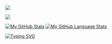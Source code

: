 <p align="left">
<a href="https://www.linkedin.com/in/alessandro-bresciani-35763610/">
    <img src="https://img.shields.io/badge/-alessandro%20bresciani-blue?style=for-the-badge&logo=Linkedin&logoColor=00AEFF&labelColor=black&color=black">
</a>
</p>

<p align="left">
    <a href="https://keys.openpgp.org/search?q=cyberroute@proton.me">
        <img src="https://img.shields.io/badge/PGP-Public%20Key-blue?style=for-the-badge&logo=gnupg&logoColor=white&labelColor=black">
    </a>
</p>

[![My GitHub Stats](https://github-readme-stats.vercel.app/api/?username=CyberRoute&count_private=true&theme=tokyonight&showicons=true)]()
[![My GitHub Language Stats](https://github-readme-stats.vercel.app/api/top-langs/?username=CyberRoute&langs_count=5&theme=tokyonight)]()

[![Typing SVG](https://readme-typing-svg.demolab.com?font=Fira+Code&pause=1000&color=00AFFF&width=435&lines=Obsessed+Coder;Open+Source+Contributor;PGP+Encryption+Advocate)](https://git.io/typing-svg)




